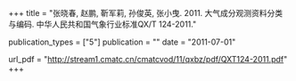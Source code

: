 +++
title = "张晓春, 赵鹏, 靳军莉, 孙俊英, 张小曳. 2011. 大气成分观测资料分类与编码. 中华人民共和国气象行业标准QX/T 124-2011."

publication_types = ["5"]
publication = ""
date = "2011-07-01"

url_pdf = "http://stream1.cmatc.cn/cmatcvod/11/qxbz/pdf/QXT124-2011.pdf"
+++

